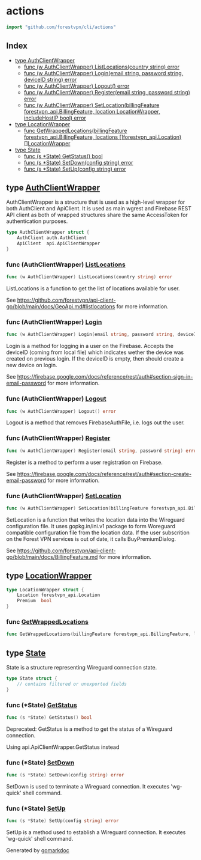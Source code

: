 <!-- Code generated by gomarkdoc. DO NOT EDIT -->

# actions

```go
import "github.com/forestvpn/cli/actions"
```

## Index

- [type AuthClientWrapper](<#type-authclientwrapper>)
  - [func (w AuthClientWrapper) ListLocations(country string) error](<#func-authclientwrapper-listlocations>)
  - [func (w AuthClientWrapper) Login(email string, password string, deviceID string) error](<#func-authclientwrapper-login>)
  - [func (w AuthClientWrapper) Logout() error](<#func-authclientwrapper-logout>)
  - [func (w AuthClientWrapper) Register(email string, password string) error](<#func-authclientwrapper-register>)
  - [func (w AuthClientWrapper) SetLocation(billingFeature forestvpn_api.BillingFeature, location LocationWrapper, includeHostIP bool) error](<#func-authclientwrapper-setlocation>)
- [type LocationWrapper](<#type-locationwrapper>)
  - [func GetWrappedLocations(billingFeature forestvpn_api.BillingFeature, locations []forestvpn_api.Location) []LocationWrapper](<#func-getwrappedlocations>)
- [type State](<#type-state>)
  - [func (s *State) GetStatus() bool](<#func-state-getstatus>)
  - [func (s *State) SetDown(config string) error](<#func-state-setdown>)
  - [func (s *State) SetUp(config string) error](<#func-state-setup>)


## type [AuthClientWrapper](<https://github.com/forestvpn/cli/blob/main/src/actions/main.go#L29-L32>)

AuthClientWrapper is a structure that is used as a high\-level wrapper for both AuthClient and ApiClient. It is used as main wgrest and Firebase REST API client as both of wrapped structures share the same AccessToken for authentication purposes.

```go
type AuthClientWrapper struct {
    AuthClient auth.AuthClient
    ApiClient  api.ApiClientWrapper
}
```

### func \(AuthClientWrapper\) [ListLocations](<https://github.com/forestvpn/cli/blob/main/src/actions/main.go#L264>)

```go
func (w AuthClientWrapper) ListLocations(country string) error
```

ListLocations is a function to get the list of locations available for user.

See https://github.com/forestvpn/api-client-go/blob/main/docs/GeoApi.md#listlocations for more information.

### func \(AuthClientWrapper\) [Login](<https://github.com/forestvpn/cli/blob/main/src/actions/main.go#L154>)

```go
func (w AuthClientWrapper) Login(email string, password string, deviceID string) error
```

Login is a method for logging in a user on the Firebase. Accepts the deviceID \(coming from local file\) which indicates wether the device was created on previous login. If the deviceID is empty, then should create a new device on login.

See https://firebase.google.com/docs/reference/rest/auth#section-sign-in-email-password for more information.

### func \(AuthClientWrapper\) [Logout](<https://github.com/forestvpn/cli/blob/main/src/actions/main.go#L249>)

```go
func (w AuthClientWrapper) Logout() error
```

Logout is a method that removes FirebaseAuthFile, i.e. logs out the user.

### func \(AuthClientWrapper\) [Register](<https://github.com/forestvpn/cli/blob/main/src/actions/main.go#L37>)

```go
func (w AuthClientWrapper) Register(email string, password string) error
```

Register is a method to perform a user registration on Firebase.

See https://firebase.google.com/docs/reference/rest/auth#section-create-email-password for more information.

### func \(AuthClientWrapper\) [SetLocation](<https://github.com/forestvpn/cli/blob/main/src/actions/main.go#L321>)

```go
func (w AuthClientWrapper) SetLocation(billingFeature forestvpn_api.BillingFeature, location LocationWrapper, includeHostIP bool) error
```

SetLocation is a function that writes the location data into the Wireguard configuration file. It uses gopkg.in/ini.v1 package to form Woreguard compatible configuration file from the location data. If the user subscrition on the Forest VPN services is out of date, it calls BuyPremiumDialog.

See https://github.com/forestvpn/api-client-go/blob/main/docs/BillingFeature.md for more information.

## type [LocationWrapper](<https://github.com/forestvpn/cli/blob/main/src/actions/utils.go#L7-L10>)

```go
type LocationWrapper struct {
    Location forestvpn_api.Location
    Premium  bool
}
```

### func [GetWrappedLocations](<https://github.com/forestvpn/cli/blob/main/src/actions/utils.go#L12>)

```go
func GetWrappedLocations(billingFeature forestvpn_api.BillingFeature, locations []forestvpn_api.Location) []LocationWrapper
```

## type [State](<https://github.com/forestvpn/cli/blob/main/src/actions/state.go#L10-L12>)

State is a structure representing Wireguard connection state.

```go
type State struct {
    // contains filtered or unexported fields
}
```

### func \(\*State\) [GetStatus](<https://github.com/forestvpn/cli/blob/main/src/actions/state.go#L30>)

```go
func (s *State) GetStatus() bool
```

Deprecated: GetStatus is a method to get the status of a Wireguard connection.

Using api.ApiClientWrapper.GetStatus instead

### func \(\*State\) [SetDown](<https://github.com/forestvpn/cli/blob/main/src/actions/state.go#L43>)

```go
func (s *State) SetDown(config string) error
```

SetDown is used to terminate a Wireguard connection. It executes 'wg\-quick' shell command.

### func \(\*State\) [SetUp](<https://github.com/forestvpn/cli/blob/main/src/actions/state.go#L37>)

```go
func (s *State) SetUp(config string) error
```

SetUp is a method used to establish a Wireguard connection. It executes 'wg\-quick' shell command.



Generated by [gomarkdoc](<https://github.com/princjef/gomarkdoc>)
